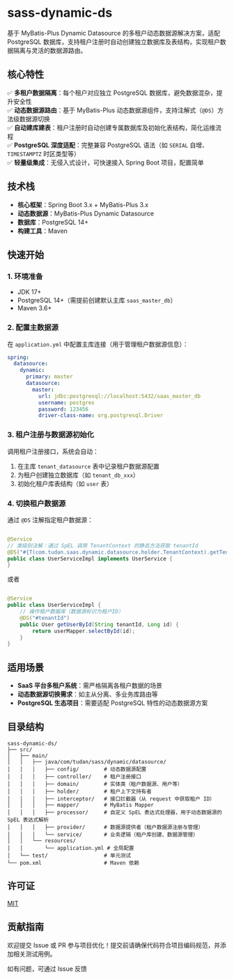 # sass-dynamic-ds

基于 MyBatis-Plus Dynamic Datasource 的多租户动态数据源解决方案，适配 PostgreSQL
数据库，支持租户注册时自动创建独立数据库及表结构，实现租户数据隔离与灵活的数据源路由。

## 核心特性

✅ **多租户数据隔离**：每个租户对应独立 PostgreSQL 数据库，避免数据混杂，提升安全性  
✅ **动态数据源路由**：基于 MyBatis-Plus 动态数据源组件，支持注解式（`@DS`）方法级数据源切换  
✅ **自动建库建表**：租户注册时自动创建专属数据库及初始化表结构，简化运维流程  
✅ **PostgreSQL 深度适配**：完整兼容 PostgreSQL 语法（如 `SERIAL` 自增、`TIMESTAMPTZ` 时区类型等）  
✅ **轻量级集成**：无侵入式设计，可快速接入 Spring Boot 项目，配置简单

## 技术栈

- **核心框架**：Spring Boot 3.x + MyBatis-Plus 3.x
- **动态数据源**：MyBatis-Plus Dynamic Datasource
- **数据库**：PostgreSQL 14+
- **构建工具**：Maven

## 快速开始

### 1. 环境准备

- JDK 17+
- PostgreSQL 14+（需提前创建默认主库 `saas_master_db`）
- Maven 3.6+

### 2. 配置主数据源

在 `application.yml` 中配置主库连接（用于管理租户数据源信息）：

```yaml
spring:
  datasource:
    dynamic:
      primary: master
      datasource:
        master:
          url: jdbc:postgresql://localhost:5432/saas_master_db
          username: postgres
          password: 123456
          driver-class-name: org.postgresql.Driver
```

### 3. 租户注册与数据源初始化

调用租户注册接口，系统会自动：

1. 在主库 `tenant_datasource` 表中记录租户数据源配置
2. 为租户创建独立数据库（如 `tenant_db_xxx`）
3. 初始化租户库表结构（如 `user` 表）

### 4. 切换租户数据源

通过 `@DS` 注解指定租户数据源：

```java

@Service
// 类级别注解：通过 SpEL 调用 TenantContext 的静态方法获取 tenantId
@DS("#{T(com.tudan.saas.dynamic.datasource.holder.TenantContext).getTenantId()}")
public class UserServiceImpl implements UserService {
}
```

或者

```java

@Service
public class UserServiceImpl {
    // 操作租户数据库（数据源标识为租户ID）
    @DS("#tenantId")
    public User getUserById(String tenantId, Long id) {
        return userMapper.selectById(id);
    }
}
```

## 适用场景

- **SaaS 平台多租户系统**：需严格隔离各租户数据的场景
- **动态数据源切换需求**：如主从分离、多业务库路由等
- **PostgreSQL 生态项目**：需要适配 PostgreSQL 特性的动态数据源方案

## 目录结构

```
sass-dynamic-ds/
├── src/
│   ├── main/
│   │   ├── java/com/tudan/sass/dynamic/datasource/
│   │   │   ├── config/        # 动态数据源配置
│   │   │   ├── controller/    # 租户注册接口
│   │   │   ├── domain/        # 实体类（租户数据源、用户等）
│   │   │   ├── holder/        # 租户上下文持有者
│   │   │   ├── interceptor/   # 接口拦截器（从 request 中获取租户 ID）
│   │   │   ├── mapper/        # MyBatis Mapper
│   │   │   ├── processor/     # 自定义 SpEL 表达式处理器，用于动态数据源的 SpEL 表达式解析
│   │   │   ├── provider/      # 数据源提供者（租户数据源注册与管理）
│   │   │   └── service/       # 业务逻辑（租户库创建、数据源管理）
│   │   └── resources/
│   │       └── application.yml # 全局配置
│   └── test/                  # 单元测试
└── pom.xml                    # Maven 依赖
```

## 许可证

[MIT](LICENSE)

## 贡献指南

欢迎提交 Issue 或 PR 参与项目优化！提交前请确保代码符合项目编码规范，并添加相关测试用例。

如有问题，可通过 Issue 反馈